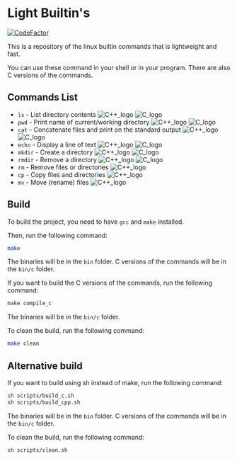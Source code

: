 # Light Builtin's
[![CodeFactor](https://www.codefactor.io/repository/github/awesomelewis2007/light_builtins/badge/master)](https://www.codefactor.io/repository/github/awesomelewis2007/light_builtins/overview/master)

This is a repository of the linux builtin commands that is lightweight and fast.

You can use these command in your shell or in your program. There are also C versions of the commands.

## Commands List
- `ls` - List directory contents ![C++_logo](https://img.shields.io/badge/cpp-magenta) ![C_logo](https://img.shields.io/badge/c-gray)
- `pwd` - Print name of current/working directory ![C++_logo](https://img.shields.io/badge/cpp-magenta) ![C_logo](https://img.shields.io/badge/c-gray)
- `cat` - Concatenate files and print on the standard output ![C++_logo](https://img.shields.io/badge/cpp-magenta) ![C_logo](https://img.shields.io/badge/c-gray)
- `echo` - Display a line of text ![C++_logo](https://img.shields.io/badge/cpp-magenta) ![C_logo](https://img.shields.io/badge/c-gray)
- `mkdir` - Create a directory ![C++_logo](https://img.shields.io/badge/cpp-magenta) ![C_logo](https://img.shields.io/badge/c-gray)
- `rmdir` - Remove a directory ![C++_logo](https://img.shields.io/badge/cpp-magenta) ![C_logo](https://img.shields.io/badge/c-gray)
- `rm` - Remove files or directories ![C++_logo](https://img.shields.io/badge/cpp-magenta) 
- `cp` - Copy files and directories ![C++_logo](https://img.shields.io/badge/cpp-magenta) 
- `mv` - Move (rename) files ![C++_logo](https://img.shields.io/badge/cpp-magenta) 

## Build
To build the project, you need to have `gcc` and `make` installed.

Then, run the following command:
```bash
make
```
The binaries will be in the `bin` folder. C versions of the commands will be in the `bin/c` folder.

If you want to build the C versions of the commands, run the following command:
```bash
make compile_c
```
The binaries will be in the `bin/c` folder.

To clean the build, run the following command:
```bash
make clean
```

## Alternative build
If you want to build using sh instead of make, run the following command:
```bash
sh scripts/build_c.sh
sh scripts/build_cpp.sh
```
The binaries will be in the `bin` folder. C versions of the commands will be in the `bin/c` folder.

To clean the build, run the following command:
```bash
sh scripts/clean.sh
```

